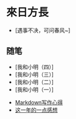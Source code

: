 # 來日方長

- [遇事不决，可问春风~]

<!-- .slide -->

## 随笔

- [我和小明（四）]
- [我和小明（三）]
- [我和小明（二）]
- [我和小明（一）]

<!-- .slide vertical=true -->

- [Markdown写作心得](https://wu-kan.cn/2020/01/18/Markdown%E5%86%99%E4%BD%9C%E5%BF%83%E5%BE%97/)
- [这一年的一点感想](https://wu-kan.cn/2019/07/18/%E8%BF%99%E4%B8%80%E5%B9%B4%E7%9A%84%E4%B8%80%E7%82%B9%E6%84%9F%E6%83%B3/)

